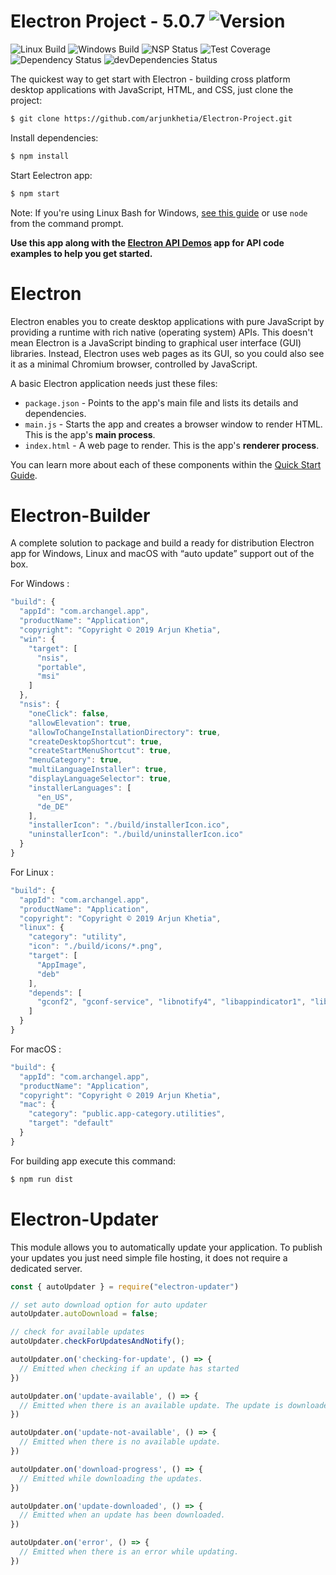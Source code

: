# Electron Project - 5.0.7   ![Version][version-image]

![Linux Build][linuxbuild-image]
![Windows Build][windowsbuild-image]
![NSP Status][nspstatus-image]
![Test Coverage][coverage-image]
![Dependency Status][dependency-image]
![devDependencies Status][devdependency-image]

The quickest way to get start with Electron - building cross platform desktop applications with JavaScript, HTML, and CSS, just clone the project:

```bash
$ git clone https://github.com/arjunkhetia/Electron-Project.git
```

Install dependencies:

```bash
$ npm install
```

Start Eelectron app:

```bash
$ npm start
```

Note: If you're using Linux Bash for Windows, [see this guide](https://www.howtogeek.com/261575/how-to-run-graphical-linux-desktop-applications-from-windows-10s-bash-shell/) or use `node` from the command prompt.

**Use this app along with the [Electron API Demos](https://electronjs.org/#get-started) app for API code examples to help you get started.**

# Electron

Electron enables you to create desktop applications with pure JavaScript by providing a runtime with rich native (operating system) APIs. This doesn't mean Electron is a JavaScript binding to graphical user interface (GUI) libraries. Instead, Electron uses web pages as its GUI, so you could also see it as a minimal Chromium browser, controlled by JavaScript.

A basic Electron application needs just these files:

- `package.json` - Points to the app's main file and lists its details and dependencies.
- `main.js` - Starts the app and creates a browser window to render HTML. This is the app's **main process**.
- `index.html` - A web page to render. This is the app's **renderer process**.

You can learn more about each of these components within the [Quick Start Guide](https://electronjs.org/docs/tutorial/quick-start).

# Electron-Builder

A complete solution to package and build a ready for distribution Electron app for Windows, Linux and macOS with “auto update” support out of the box.

For Windows :

```js
"build": {
  "appId": "com.archangel.app",
  "productName": "Application",
  "copyright": "Copyright © 2019 Arjun Khetia",
  "win": {
    "target": [
      "nsis",
      "portable",
      "msi"
    ]
  },
  "nsis": {
    "oneClick": false,
    "allowElevation": true,
    "allowToChangeInstallationDirectory": true,
    "createDesktopShortcut": true,
    "createStartMenuShortcut": true,
    "menuCategory": true,
    "multiLanguageInstaller": true,
    "displayLanguageSelector": true,
    "installerLanguages": [
      "en_US",
      "de_DE"
    ],
    "installerIcon": "./build/installerIcon.ico",
    "uninstallerIcon": "./build/uninstallerIcon.ico"
  }
}
```

For Linux :

```js
"build": {
  "appId": "com.archangel.app",
  "productName": "Application",
  "copyright": "Copyright © 2019 Arjun Khetia",
  "linux": {
    "category": "utility",
    "icon": "./build/icons/*.png",
    "target": [
      "AppImage",
      "deb"
    ],
    "depends": [
      "gconf2", "gconf-service", "libnotify4", "libappindicator1", "libxtst6", "libnss3"
    ]
  }
}
```

For macOS :

```js
"build": {
  "appId": "com.archangel.app",
  "productName": "Application",
  "copyright": "Copyright © 2019 Arjun Khetia",
  "mac": {
    "category": "public.app-category.utilities",
    "target": "default"
  }
}
```

For building app execute this command:

```bash
$ npm run dist
```

# Electron-Updater

This module allows you to automatically update your application. To publish your updates you just need simple file hosting, it does not require a dedicated server.

```js
const { autoUpdater } = require("electron-updater")

// set auto download option for auto updater
autoUpdater.autoDownload = false;

// check for available updates
autoUpdater.checkForUpdatesAndNotify();

autoUpdater.on('checking-for-update', () => {
  // Emitted when checking if an update has started
})

autoUpdater.on('update-available', () => {
  // Emitted when there is an available update. The update is downloaded automatically if autoDownload is true.
})

autoUpdater.on('update-not-available', () => {
  // Emitted when there is no available update.
})

autoUpdater.on('download-progress', () => {
  // Emitted while downloading the updates.
})

autoUpdater.on('update-downloaded', () => {
  // Emitted when an update has been downloaded.
})

autoUpdater.on('error', () => {
  // Emitted when there is an error while updating.
})
```

[version-image]: https://img.shields.io/badge/Version-1.0.0-orange.svg
[linuxbuild-image]: https://img.shields.io/badge/Linux-passing-brightgreen.svg
[windowsbuild-image]: https://img.shields.io/badge/Windows-passing-brightgreen.svg
[nspstatus-image]: https://img.shields.io/badge/nsp-no_known_vulns-blue.svg
[coverage-image]: https://img.shields.io/coveralls/expressjs/express/master.svg
[dependency-image]: https://img.shields.io/badge/dependencies-up_to_date-brightgreen.svg
[devdependency-image]: https://img.shields.io/badge/devdependencies-up_to_date-yellow.svg
